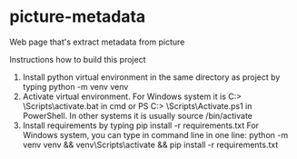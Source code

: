 # picture-metadata
Web page that's extract metadata from picture

Instructions how to build this project
1. Install python virtual environment in the same directory as project by typing python -m venv venv
2. Activate virtual environment. For Windows system it is C:> \Scripts\activate.bat in cmd or PS C:> \Scripts\Activate.ps1 in PowerShell. In other systems it is usually source /bin/activate
3. Install requirements by typing pip install -r requirements.txt
For Windows system, you can type in command line in one line: python -m venv venv && venv\Scripts\activate && pip install -r requirements.txt